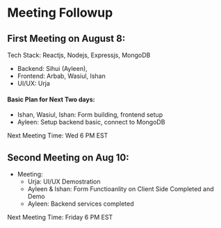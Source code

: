 # Meeting Followup

## First Meeting on August 8:

Tech Stack:  Reactjs, Nodejs, Expressjs, MongoDB

- Backend: Sihui (Ayleen), 
- Frontend: Arbab, Wasiul, Ishan
- UI/UX: Urja

#### Basic Plan for Next Two days:

- Ishan, Wasiul, Ishan: Form building, frontend setup
- Ayleen: Setup backend basic, connect to MongoDB

Next Meeting Time: Wed 6 PM EST 

##  Second Meeting on Aug 10:

- Meeting:
  - Urja: UI/UX Demostration 
  - Ayleen & Ishan: Form Functioanlity on Client Side Completed and Demo
  - Ayleen: Backend services completed 

Next Meeting Time: Friday  6 PM EST